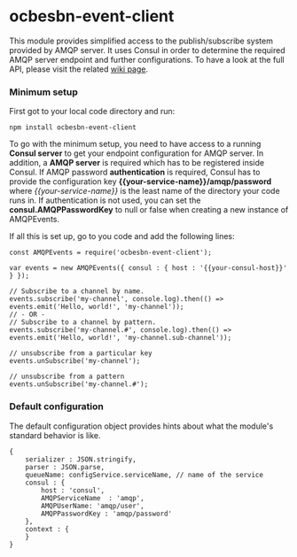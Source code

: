 # ocbesbn-event-client

This module provides simplified access to the publish/subscribe system provided by AMQP server. It uses Consul in order to determine the required AMQP server endpoint and further configurations. To have a look at the full API, please visit the related [wiki page](https://github.com/OpusCapita/event-client/wiki).

### Minimum setup
First got to your local code directory and run:
```
npm install ocbesbn-event-client
```
To go with the minimum setup, you need to have access to a running **Consul server** to get your endpoint configuration for AMQP server. In addition, a **AMQP server** is required which has to be registered inside Consul. If AMQP password **authentication** is required, Consul has to provide the configuration key **{{your-service-name}}/amqp/password** where *{{your-service-name}}* is the least name of the directory your code runs in. If authentication is not used, you can set the **consul.AMQPPasswordKey** to null or false when creating a new instance of AMQPEvents.

If all this is set up, go to you code and add the following lines:

```JS
const AMQPEvents = require('ocbesbn-event-client');

var events = new AMQPEvents({ consul : { host : '{{your-consul-host}}' } });

// Subscribe to a channel by name.
events.subscribe('my-channel', console.log).then(() => events.emit('Hello, world!', 'my-channel'));
// - OR -
// Subscribe to a channel by pattern.
events.subscribe('my-channel.#', console.log).then(() => events.emit('Hello, world!', 'my-channel.sub-channel'));

// unsubscribe from a particular key
events.unSubscribe('my-channel');

// unsubscribe from a pattern
events.unSubscribe('my-channel.#');
```

### Default configuration

The default configuration object provides hints about what the module's standard behavior is like.

```JS
{
    serializer : JSON.stringify,
    parser : JSON.parse,
    queueName: configService.serviceName, // name of the service
    consul : {
        host : 'consul',
        AMQPServiceName  : 'amqp',
        AMQPUserName: 'amqp/user',
        AMQPPasswordKey : 'amqp/password'
    },
    context : {
    }
}
```
